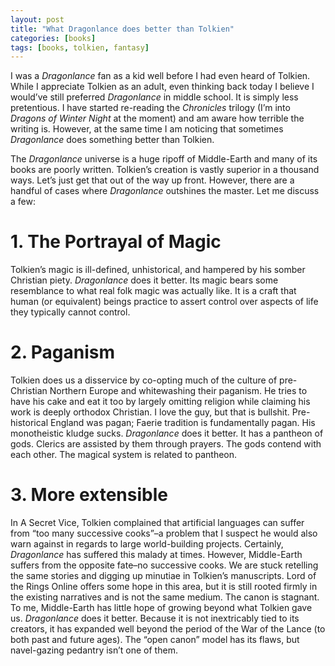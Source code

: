 ```yaml
---
layout: post
title: "What Dragonlance does better than Tolkien"
categories: [books]
tags: [books, tolkien, fantasy]
---
```

I was a _Dragonlance_ fan as a kid well before I had even heard of Tolkien. While I appreciate Tolkien as an adult, even thinking back today I believe I would’ve still preferred _Dragonlance_ in middle school. It is simply less pretentious. I have started re-reading the _Chronicles_ trilogy (I’m into _Dragons of Winter Night_ at the moment) and am aware how terrible the writing is. However, at the same time I am noticing that sometimes _Dragonlance_ does something better than Tolkien.

The _Dragonlance_ universe is a huge ripoff of Middle-Earth and many of its books are poorly written. Tolkien’s creation is vastly superior in a thousand ways. Let’s just get that out of the way up front. However, there are a handful of cases where _Dragonlance_ outshines the master. Let me discuss a few:

# 1. The Portrayal of Magic

Tolkien’s magic is ill-defined, unhistorical, and hampered by his somber Christian piety. _Dragonlance_ does it better. Its magic bears some resemblance to what real folk magic was actually like. It is a craft that human (or equivalent) beings practice to assert control over aspects of life they typically cannot control.

# 2. Paganism

Tolkien does us a disservice by co-opting much of the culture of pre-Christian Northern Europe and whitewashing their paganism. He tries to have his cake and eat it too by largely omitting religion while claiming his work is deeply orthodox Christian. I love the guy, but that is bullshit. Pre-historical England was pagan; Faerie tradition is fundamentally pagan. His monotheistic kludge sucks. _Dragonlance_ does it better. It has a pantheon of gods. Clerics are assisted by them through prayers. The gods contend with each other. The magical system is related to pantheon.

# 3. More extensible

In A Secret Vice, Tolkien complained that artificial languages can suffer from “too many successive cooks”–a problem that I suspect he would also warn against in regards to large world-building projects. Certainly, _Dragonlance_ has suffered this malady at times. However, Middle-Earth suffers from the opposite fate–no successive cooks. We are stuck retelling the same stories and digging up minutiae in Tolkien’s manuscripts. Lord of the Rings Online offers some hope in this area, but it is still rooted firmly in the existing narratives and is not the same medium. The canon is stagnant. To me, Middle-Earth has little hope of growing beyond what Tolkien gave us. _Dragonlance_ does it better. Because it is not inextricably tied to its creators, it has expanded well beyond the period of the War of the Lance (to both past and future ages). The “open canon” model has its flaws, but navel-gazing pedantry isn’t one of them.
